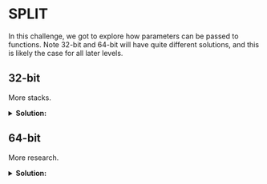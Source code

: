 # SPLIT

In this challenge, we got to explore how parameters can be passed to functions. Note 32-bit and 64-bit will have quite different solutions, and this is likely the case for all later levels.

## 32-bit

More stacks.

<details>
  <summary><b>Solution:</b></summary>
  
  ### Information gathering

  We don't have the ret2win helper function now, but we have something else:

```c
void usefulFunction(void){ // 0x0804860c
  system("/bin/ls");
  return;
}
```

  As revision, We can try inspecting the stack and jumping to the `usefulFunction`.

  ![jump to usefulFunction](https://user-images.githubusercontent.com/114584910/197383092-047b22d4-45fc-4276-8c04-1d5fc1cf9099.png)

  If we inspect the ELF further, we can find a `usefulString` in ghidra, or by the [`nm`](https://linux.die.net/man/1/nm) command:

  ![nm screenshot](https://user-images.githubusercontent.com/114584910/197383133-92bd61ae-2a51-4fdd-b88b-1cedc56ab1ed.png)

  As stated in the problem description, we have to combine the two parts to win.

  ### Revisiting the stack

  Recall the stack graph:

  ![Stack from Yale](https://flint.cs.yale.edu/cs421/papers/x86-asm/stack-convention.png)

  Notice besides the `ebp` and return address, we can also overwrite the parameters given that the allowed input is large enough.

  ### Devising and implementing the payload

  So we can write `"A"*40+(new ebp position)+(new return address)+(the next return address)+(parameter)` to the stack:

  - The next return address doesn't really matter as we'll have gotten our flag.
  - For the new EBP position, we should set it to the position for the new return address (not the next return address)
  - Parameter is just the `usefulString` pointer
  - There are few candidates to new return address, not all will work though:
    - `0x0804861a` (*usefulFunction + 0xe), corresponding to the system call in `usefulFunction`
    - `0x0804b00c`, corresponding to the `system` thunk. It is accessible in ghidra by checking the reference
    - `0x0804a018`, corresponding to the `system` PLT reference in GOT (.got.plt section), which points back to 0x0804b00c
    - `0x080483e0`, corresponding to the `system` reference in PLT (.plt section). It is accessible in ghidra by futher checking the reference, or in the disassembly in gdb: <br/> <gdb image>

  Here's a brief [guide to GOT and PLT](https://systemoverlord.com/2017/03/19/got-and-plt-for-pwning.html),
  but to my current understanding, using the `system@plt` address shown in pwndbg is good enough.

  The final pwntools script:

``` py
from pwn import *
p = process('./split32')
p.sendafter(b"> ", b"A"*40+p32(0xffffcfec)+p32(0x080483e0)+p32(0x08048462)+p32(0x0804a030))
p.interactive()
```

  ### Extra remark
  
  After comparing with other write-ups, I found out my answer in this part is needlessly complicated and the reason why I didn't arrive at the easier answer. Of the 4 candidates above, only `0x080483e0` gives the correct answer using the payload pattern above. For the others:
  
  - `0x0804b00c` and `0x0804a018` both give boring seg fault.
  - `0x0804861a` is interesting, as `system` was invoked, but with gibberish:
  
  ![image](https://user-images.githubusercontent.com/114584910/197396831-ba78de3a-4e50-41dc-ac03-ff59cea3c977.png)

  After some debugging, I realized I was supplying the assembly code at `0x08048462` as string to `system` call:
  
  ![image](https://user-images.githubusercontent.com/114584910/197396903-0b0a88bc-5596-4077-a08d-19caeff51270.png)
  
  A simpler payload `r < <(python3 -c 'from pwn import *;import sys;sys.stdout.buffer.write(b"A"*40+p32(0xffffcfec)+p32(0x0804861a)+p32(0x0804a030))')` would have worked, as we don't need to keep the stack in the shape shown in the graph when we jump into the middle of function.

</details>

## 64-bit

More research.

<details>
  <summary><b>Solution:</b></summary>
  
  ### Information gathering

  Useful addresses:

  ```
  usefulString  : 0x601060
  system@plt    : 0x400560
  usefulFunction: 0x400742
  ```

  The 32-bit solution solution won't work even with all addresses changed and `p64` due to another fundamental difference in how 32-bit and 64-bit ELFs work.

  ### Introducing calling conventions and ROP gadgets

  If you looked closer at the disassembly or tried jumping to `usefulFunction` (beware of stack alignment) and added a break point within it,
  you'll notice that the `/bin/ls` is not pushed to the stack:

  ![ghidra usefulFunction uses EDI](https://user-images.githubusercontent.com/114584910/197383207-64198273-ad95-4cbd-bb18-f069fe84b748.png)

  Instead, it's explicitly stated that the RDI register is used:

  ![system uses RDI](https://user-images.githubusercontent.com/114584910/197383234-8ed0ba23-6fd0-42db-94a0-d1edd76ffdaa.png)

  In 64-bit systems, some parameters are not pushed onto the stack and are instead **passed by registers**. Different systems (Windows, linux) have different standards on how to do this.
  This is known as [calling convention](https://en.wikipedia.org/wiki/X86_calling_conventions#List_of_x86_calling_conventions). (see [here](https://wiki.cdot.senecacollege.ca/wiki/X86_64_Register_and_Instruction_Quick_Start) for the difference between EDI and RDI)

  So our primary goal is to modify the RDI register. Overwriting the stack itself is not enough, but we can find **gadgets** that can help us with pwntools.

  ![pwntools_gadget](https://user-images.githubusercontent.com/114584910/197383264-3388fa50-7317-4d79-9dc9-287a0d449983.png)

  We have exactly one gadget for changing the value of `rdi`: it pops the toppest value from the stack and stores it to `rdi` and `ret`urns control to the stack.

  ### Devising and implementing the payload

  Here is what we'll do:

  - Write `0x601060` to stack
  - Pop it to RDI using `0x4007c3`
  - Add a `ret` instruction (because of our good ol' friend stack alignment)
  - Jump to `0x400560`

  Debugging in gdb:

```bash
r < <(python3 -c 'from pwn import *;import sys;sys.stdout.buffer.write(b"A"*(40)+p64(0x4007c3)+p64(0x601060)+p64(0x400741)+p64(0x400560))')
```
  
  Writing the pwntools script is trivial from this point.

</details>
